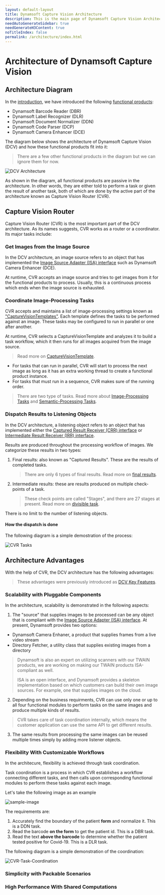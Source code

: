 ```yaml
---
layout: default-layout
title: Dynamsoft Capture Vision Architecture
description: This is the main page of Dynamsoft Capture Vision Architecture. 
needAutoGenerateSidebar: true
needGenerateH3Content: true
noTitleIndex: false
permalink: /architecture/index.html
---
```


# Architecture of Dynamsoft Capture Vision

## Architecture Diagram

In the [introduction](../introduction/index.md), we have introduced the following [functional products](../introduction/index.md#functional-products):

- Dynamsoft Barcode Reader (DBR)
- Dynamsoft Label Recognizer (DLR)
- Dynamsoft Document Normalizer (DDN)
- Dynamsoft Code Parser (DCP)
- Dynamsoft Camera Enhancer (DCE)

The diagram below shows the architecture of Dynamsoft Capture Vision (DCV) and how these functional products fit into it:

> There are a few other functional products in the diagram but we can ignore them for now.

![DCV Architecture](assets/dcv-architecture.png)

As shown in the diagram, all functional products are passive in the architecture. In other words, they are either told to perform a task or given the result of another task, both of which are done by the active part of the architecture known as Capture Vision Router (CVR).

## Capture Vision Router

Capture Vision Router (CVR) is the most important part of the DCV architecture. As its names suggests, CVR works as a router or a coordinator. Its major tasks include:

### Get Images from the Image Source  

In the DCV architecture, an image source refers to an object that has implemented the [Image Source Adapter (ISA) interface](std-input.md#image-source-adapter) such as Dynamsoft Camera Enhancer (DCE).

At runtime, CVR accepts an image source and tries to get images from it for the functional products to process. Usually, this is a continuous process which ends when the image source is exhausted.

### Coordinate Image-Processing Tasks

CVR accepts and maintains a list of image-processing settings known as ["CaptureVisionTemplates"](../parameters/file/capture-vision-template.md). Each template defines the tasks to be performed against an image. These tasks may be configured to run in parallel or one after another.

At runtime, CVR selects a CaptureVisionTemplate and analyzes it to build a task workflow, which it then runs for all images acquired from the image source.

> Read more on [CaptureVisionTemplate](../parameters/file/capture-vision-template.md).

- For tasks that can run in parallel, CVR will start to process the next image as long as it has an extra working thread to create a functional product instance.
- For tasks that must run in a sequence, CVR makes sure of the running order.

> There are two type of tasks. Read more about [Image-Processing Tasks](image-processing/index.md) and [Semantic-Processing Tasks](semantic-processing.md).

### Dispatch Results to Listening Objects

In the DCV architecture, a listening object refers to an object that has implemented either the [Captured Result Receiver (CRR) interface](std-output.md#captured-result-receiver) or [Intermediate Result Receiver (IRR) interface](std-output.md#intermediate-result-receiver).

Results are produced throughout the processing workflow of images. We categorize these results in two types:

1. Final results: also known as "Captured Results". These are the results of completed tasks.
   > There are only 6 types of final results. Read more on [final results](std-output.md#final-results).
2. Intermediate results: these are results produced on multiple check-points of a task.
   > These check points are called "Stages", and there are 27 stages at present. Read more on [divisible task](../parameters/file/task-settings/index.md#divisible-task).

There is no limit to the number of listening objects.

#### How the dispatch is done

>>>>>>>

The following diagram is a simple demostration of the process:

![CVR Tasks](assets/CVR-Tasks.png)

## Architecture Advantages

With the help of CVR, the DCV architecture has the following advantages:

> These advantages were previously introduced as [DCV Key Features](../introduction/index.md#key-features).

### Scalability with Pluggable Components

In the architecture, scalability is demonstrated in the following aspects:

1. The "source" that supplies images to be processed can be any object that is compliant with the [Image Source Adapter (ISA) interface](std-input.md#image-source-adapter). At present, Dynamsoft provides two options:
  - Dynamsoft Camera Enhaner, a product that supplies frames from a live video stream
  - Directory Fetcher, a utility class that supplies existing images from a directory
  > Dynamsoft is also an expert on utilizing scanners with our TWAIN products, we are working on making our TWAIN products ISA-compliant as well.
  > 
  > ISA is an open interface, and Dynamsoft provides a skeleton implementation based on which customers can build their own image sources. For example, one that supplies images on the cloud.
2. Depending on the business requirments, CVR can use only one or up to all four functional modules to perform tasks on the same images and produce multiple kinds of results.
  > CVR takes care of task coordination internally, which means the customer application can use the same API to get different results.
3. The same results from processing the same images can be reused multiple times simply by adding more listener objects.

### Flexibility With Customizable Workflows

In the architecure, flexibility is achieved through task coordination.

Task coordination is a process in which CVR establishes a workflow connecting different tasks, and then calls upon corresponding functional modules to perform these tasks against each image.

Let's take the following image as an example

![sample-image](assets/sample-image-requirements.jpg)

The requirements are:

1. Accurately find the boundary of the patient **form** and normalize it. This is a DDN task.
2. Read the barcode **on the form** to get the patient id. This is a DBR task.
3. Read the text **above the barcode** to determine whether the patient tested positive for Covid-19. This is a DLR task.

The following diagram is a simple demonstration of the coordination:

![CVR-Task-Coordination](assets/CVR-Tasks-Coordination.png)

### Simplicity with Packable Scenarios


### High Performance With Shared Computations
